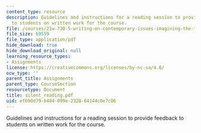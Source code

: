 ```yaml
---
content_type: resource
description: Guidelines and instructions for a reading session to provide feedback
  to students on written work for the course.
file: /courses/21w-730-5-writing-on-contemporary-issues-imagining-the-future-fall-2007/ef690d79b484099e232864144c0e7c06_silent_reading.pdf
file_size: 69559
file_type: application/pdf
hide_download: true
hide_download_original: null
learning_resource_types:
- Assignments
license: https://creativecommons.org/licenses/by-nc-sa/4.0/
ocw_type: ''
parent_title: Assignments
parent_type: CourseSection
resourcetype: Document
title: silent_reading.pdf
uid: ef690d79-b484-099e-2328-64144c0e7c06
---
```

Guidelines and instructions for a reading session to provide feedback to students on written work for the course.